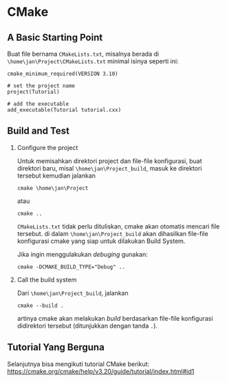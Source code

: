 # CMake

## A Basic Starting Point
Buat file bernama `CMakeLists.txt`, misalnya berada di `\home\jan\Project\CMakeLists.txt` minimal isinya seperti ini:
```
cmake_minimum_required(VERSION 3.10)

# set the project name
project(Tutorial)

# add the executable
add_executable(Tutorial tutorial.cxx)
```
## Build and Test
1. Configure the project
    
    Untuk memisahkan direktori project dan file-file konfigurasi, buat direktori baru, misal `\home\jan\Project_build`, masuk ke direktori tersebut kemudian jalankan
    ```
    cmake \home\jan\Project
    ```
    atau
    ```
    cmake ..
    ```
    `CMakeLists.txt` tidak perlu dituliskan, cmake akan otomatis mencari file tersebut.
    di dalam `\home\jan\Project_build` akan dihasilkan file-file konfigurasi cmake yang siap untuk dilakukan Build System.
    
    Jika ingin menggulakukan _debuging_ gunakan:
    ```
    cmake -DCMAKE_BUILD_TYPE="Debug" ..
    ```
2. Call the build system
    
    Dari `\home\jan\Project_build`, jalankan
    ```
    cmake --build .
    ```
    artinya cmake akan melakukan _build_ berdasarkan file-file konfigurasi didirektori tersebut (ditunjukkan dengan tanda `.`).


## Tutorial Yang Berguna
Selanjutnya bisa mengikuti tutorial CMake berikut: https://cmake.org/cmake/help/v3.20/guide/tutorial/index.html#id1

